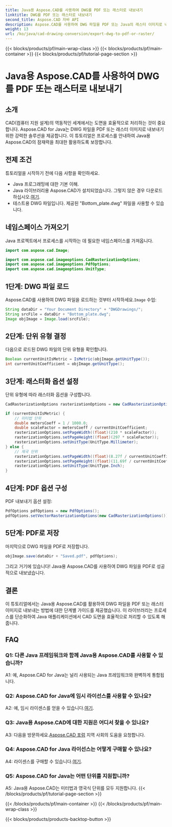 ```yaml
---
title: Java용 Aspose.CAD를 사용하여 DWG를 PDF 또는 래스터로 내보내기
linktitle: DWG를 PDF 또는 래스터로 내보내기
second_title: Aspose.CAD 자바 API
description: Aspose.CAD를 사용하여 DWG 파일을 PDF 또는 Java의 래스터 이미지로 내보내는 원활한 프로세스를 살펴보세요. 이 단계별 가이드는 정확성과 효율성을 보장합니다.
weight: 13
url: /ko/java/cad-drawing-conversion/export-dwg-to-pdf-or-raster/
---
```


{{< blocks/products/pf/main-wrap-class >}}
{{< blocks/products/pf/main-container >}}
{{< blocks/products/pf/tutorial-page-section >}}

# Java용 Aspose.CAD를 사용하여 DWG를 PDF 또는 래스터로 내보내기

## 소개

CAD(컴퓨터 지원 설계)의 역동적인 세계에서는 도면을 효율적으로 처리하는 것이 중요합니다. Aspose.CAD for Java는 DWG 파일을 PDF 또는 래스터 이미지로 내보내기 위한 강력한 솔루션을 제공합니다. 이 튜토리얼은 프로세스를 안내하여 Java용 Aspose.CAD의 잠재력을 최대한 활용하도록 보장합니다.

## 전제 조건

튜토리얼을 시작하기 전에 다음 사항을 확인하세요.

- Java 프로그래밍에 대한 기본 이해.
-  Java 라이브러리용 Aspose.CAD가 설치되었습니다. 그렇지 않은 경우 다운로드하십시오.[여기](https://releases.aspose.com/cad/java/).
- 테스트용 DWG 파일입니다. 제공된 "Bottom_plate.dwg" 파일을 사용할 수 있습니다.

## 네임스페이스 가져오기

Java 프로젝트에서 프로세스를 시작하는 데 필요한 네임스페이스를 가져옵니다.

```java
import com.aspose.cad.Image;

import com.aspose.cad.imageoptions.CadRasterizationOptions;
import com.aspose.cad.imageoptions.PdfOptions;
import com.aspose.cad.imageoptions.UnitType;
```

## 1단계: DWG 파일 로드

 Aspose.CAD를 사용하여 DWG 파일을 로드하는 것부터 시작하세요.`Image` 수업:

```java
String dataDir = "Your Document Directory" + "DWGDrawings/";
String srcFile = dataDir + "Bottom_plate.dwg";
Image objImage = Image.load(srcFile);
```

## 2단계: 단위 유형 결정

다음으로 로드된 DWG 파일의 단위 유형을 확인합니다.

```java
Boolean currentUnitIsMetric = IsMetric(objImage.getUnitType());
int currentUnitCoefficient = objImage.getUnitType();
```

## 3단계: 래스터화 옵션 설정

단위 유형에 따라 래스터화 옵션을 구성합니다.

```java
CadRasterizationOptions rasterizationOptions = new CadRasterizationOptions();

if (currentUnitIsMetric) {
    // 미터법 단위
    double metersCoeff = 1 / 1000.0;
    double scaleFactor = metersCoeff / currentUnitCoefficient;
    rasterizationOptions.setPageWidth((float)(210 * scaleFactor));
    rasterizationOptions.setPageHeight((float)(297 * scaleFactor));
    rasterizationOptions.setUnitType(UnitType.Millimeter);
} else {
    // 제국 단위
    rasterizationOptions.setPageWidth((float)(8.27f / currentUnitCoefficient));
    rasterizationOptions.setPageHeight((float)(11.69f / currentUnitCoefficient));
    rasterizationOptions.setUnitType(UnitType.Inch);
}
```

## 4단계: PDF 옵션 구성

PDF 내보내기 옵션 설정:

```java
PdfOptions pdfOptions = new PdfOptions();
pdfOptions.setVectorRasterizationOptions(new CadRasterizationOptions());
```

## 5단계: PDF로 저장

마지막으로 DWG 파일을 PDF로 저장합니다.

```java
objImage.save(dataDir + "Saved.pdf", pdfOptions);
```

그리고 거기에 있습니다! Java용 Aspose.CAD를 사용하여 DWG 파일을 PDF로 성공적으로 내보냈습니다.

## 결론

이 튜토리얼에서는 Java용 Aspose.CAD를 활용하여 DWG 파일을 PDF 또는 래스터 이미지로 내보내는 방법에 대한 단계별 가이드를 제공했습니다. 이 라이브러리는 프로세스를 단순화하여 Java 애플리케이션에서 CAD 도면을 효율적으로 처리할 수 있도록 해줍니다.

## FAQ

### Q1: 다른 Java 프레임워크와 함께 Java용 Aspose.CAD를 사용할 수 있습니까?

A1: 예, Aspose.CAD for Java는 널리 사용되는 Java 프레임워크와 완벽하게 통합됩니다.

### Q2: Aspose.CAD for Java에 임시 라이선스를 사용할 수 있나요?

 A2: 예, 임시 라이센스를 얻을 수 있습니다.[여기](https://purchase.aspose.com/temporary-license/).

### Q3: Java용 Aspose.CAD에 대한 지원은 어디서 찾을 수 있나요?

 A3: 다음을 방문하세요.[Aspose.CAD 포럼](https://forum.aspose.com/c/cad/19) 지역 사회의 도움을 요청합니다.

### Q4: Aspose.CAD for Java 라이선스는 어떻게 구매할 수 있나요?

 A4: 라이센스를 구매할 수 있습니다.[여기](https://purchase.aspose.com/buy).

### Q5: Aspose.CAD for Java는 어떤 단위를 지원합니까?

A5: Java용 Aspose.CAD는 미터법과 영국식 단위를 모두 지원합니다.
{{< /blocks/products/pf/tutorial-page-section >}}

{{< /blocks/products/pf/main-container >}}
{{< /blocks/products/pf/main-wrap-class >}}

{{< blocks/products/products-backtop-button >}}
